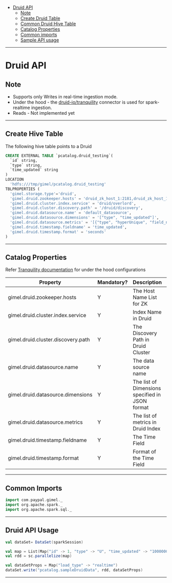 * [Druid API](#druid-api)
  * [Note](#note)
  * [Create Druid Table](#create-druid-table)
  * [Common Druid Hive Table](#create-hive-table)
  * [Catalog Properties](#catalog-properties)
  * [Common imports](#common-imports)
  * [Sample API usage](#cassandra-api-usage)


--------------------------------------------------------------------------------------------------------------------

# Druid API

## Note

* Supports only Writes in real-time ingestion mode.
* Under the hood - the [druid-io/tranquility](https://github.com/druid-io/tranquility) connector is used for spark-realtime ingestion.
* Reads - Not implemented yet

--------------------------------------------------------------------------------------------------------------------

## Create Hive Table

The following hive table points to a Druid

```sql
CREATE EXTERNAL TABLE `pcatalog.druid_testing`(
  `id` string,
  `type` string,
  `time_updated` string
)
LOCATION
  'hdfs:///tmp/gimel/pcatalog.druid_testing'
TBLPROPERTIES (
  'gimel.storage.type'='druid',
  'gimel.druid.zookeeper.hosts' = 'druid_zk_host_1:2181,druid_zk_host_1:2181,druid_zk_host_1:2181',
  'gimel.druid.cluster.index.service' = 'druid/overlord',
  'gimel.druid.cluster.discovery.path' = '/druid/discovery',
  'gimel.druid.datasource.name' = 'default_datasource',
  'gimel.druid.datasource.dimensions' = '["type", "time_updated"]',
  'gimel.druid.datasource.metrics' = '[{"type", "hyperUnique", "field_name", "id", "name", "distinct_id"}]',
  'gimel.druid.timestamp.fieldname' = 'time_updated',
  'gimel.druid.timestamp.format' = 'seconds'
)
```

--------------------------------------------------------------------------------------------------------------------

## Catalog Properties

Refer [Tranquility documentation](https://github.com/druid-io/tranquility/blob/master/docs/spark.md) for under the hood configurations


| Property | Mandatory? | Description | Example | Default |
|----------|------------|-------------|------------|-------------------|
| gimel.druid.zookeeper.hosts		| Y | The Host Name List for ZK  | druid_zk_host_1:2181,druid_zk_host_2:2181 | |
| gimel.druid.cluster.index.service	| Y | Index Name in Druid  | druid/overlord | |
| gimel.druid.cluster.discovery.path| Y | The Discovery Path in Druid Cluster  | /druid/discovery | |
| gimel.druid.datasource.name		| Y | The data source name | default_datasource | |
| gimel.druid.datasource.dimensions	| Y | The list of Dimensions specified in JSON format  | ["type", "time_updated"] | |
| gimel.druid.datasource.metrics	| Y | The list of metrics in Druid Index  | [{"type", "hyperUnique", "field_name", "id", "name", "distinct_id"}] | |
| gimel.druid.timestamp.fieldname	| Y | The Time Field  | time_updated | |
| gimel.druid.timestamp.format		| Y | Format of the Time Field  | seconds | |

--------------------------------------------------------------------------------------------------------------------


## Common Imports

```scala
import com.paypal.gimel._
import org.apache.spark._
import org.apache.spark.sql._

```

--------------------------------------------------------------------------------------------------------------------


## Druid API Usage

```scala
val dataSet= DataSet(sparkSession)

val map = List(Map("id" -> 1, "type" -> "U", "time_updated" -> "10000000"))
val rdd = sc.parallelize(map)

val dataSetProps = Map("load_type" -> "realtime")
dataSet.write("pcatalog.sampleDruidData", rdd, dataSetProps)
```

--------------------------------------------------------------------------------------------------------------------
